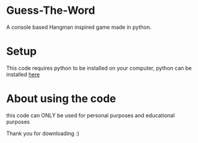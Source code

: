 # Guess-The-Word
A console based Hangman inspired game made in python.

# Setup
This code requires python to be installed on your computer, python can be installed [here](https://www.python.org/downloads)

# About using the code
this code can ONLY be used for personal purposes and educational purposes

Thank you for downloading :)
